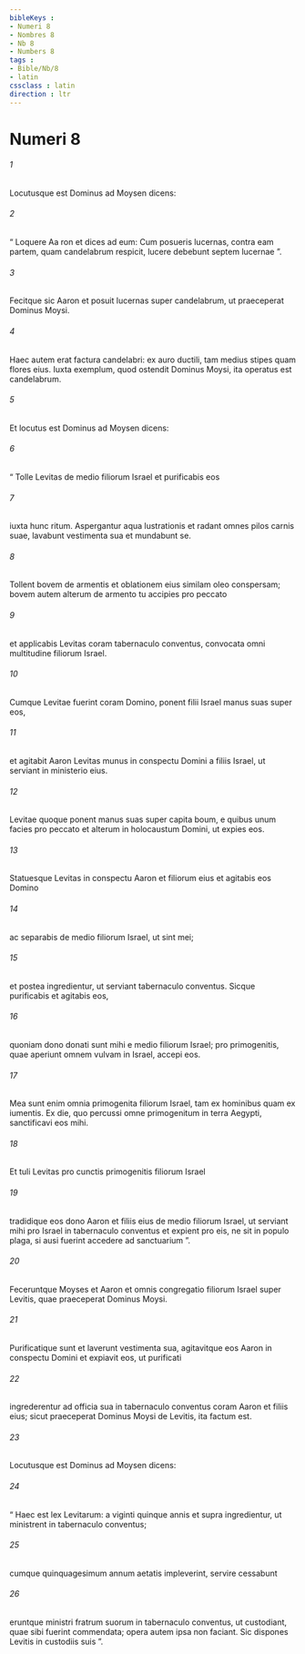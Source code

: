 ```yaml
---
bibleKeys : 
- Numeri 8
- Nombres 8
- Nb 8
- Numbers 8
tags : 
- Bible/Nb/8
- latin
cssclass : latin
direction : ltr
---
```


# Numeri 8

###### 1
Locutusque est Dominus ad Moysen dicens: 
###### 2
“ Loquere Aa ron et dices ad eum: Cum posueris lucernas, contra eam partem, quam candelabrum respicit, lucere debebunt septem lucernae ”. 
###### 3
Fecitque sic Aaron et posuit lucernas super candelabrum, ut praeceperat Dominus Moysi. 
###### 4
Haec autem erat factura candelabri: ex auro ductili, tam medius stipes quam flores eius. Iuxta exemplum, quod ostendit Dominus Moysi, ita operatus est candelabrum.
###### 5
Et locutus est Dominus ad Moysen dicens: 
###### 6
“ Tolle Levitas de medio filiorum Israel et purificabis eos 
###### 7
iuxta hunc ritum. Aspergantur aqua lustrationis et radant omnes pilos carnis suae, lavabunt vestimenta sua et mundabunt se. 
###### 8
Tollent bovem de armentis et oblationem eius similam oleo conspersam; bovem autem alterum de armento tu accipies pro peccato 
###### 9
et applicabis Levitas coram tabernaculo conventus, convocata omni multitudine filiorum Israel.
###### 10
Cumque Levitae fuerint coram Domino, ponent filii Israel manus suas super eos, 
###### 11
et agitabit Aaron Levitas munus in conspectu Domini a filiis Israel, ut serviant in ministerio eius. 
###### 12
Levitae quoque ponent manus suas super capita boum, e quibus unum facies pro peccato et alterum in holocaustum Domini, ut expies eos. 
###### 13
Statuesque Levitas in conspectu Aaron et filiorum eius et agitabis eos Domino 
###### 14
ac separabis de medio filiorum Israel, ut sint mei; 
###### 15
et postea ingredientur, ut serviant tabernaculo conventus. Sicque purificabis et agitabis eos, 
###### 16
quoniam dono donati sunt mihi e medio filiorum Israel; pro primogenitis, quae aperiunt omnem vulvam in Israel, accepi eos. 
###### 17
Mea sunt enim omnia primogenita filiorum Israel, tam ex hominibus quam ex iumentis. Ex die, quo percussi omne primogenitum in terra Aegypti, sanctificavi eos mihi. 
###### 18
Et tuli Levitas pro cunctis primogenitis filiorum Israel 
###### 19
tradidique eos dono Aaron et filiis eius de medio filiorum Israel, ut serviant mihi pro Israel in tabernaculo conventus et expient pro eis, ne sit in populo plaga, si ausi fuerint accedere ad sanctuarium ”.
###### 20
Feceruntque Moyses et Aaron et omnis congregatio filiorum Israel super Levitis, quae praeceperat Dominus Moysi. 
###### 21
Purificatique sunt et laverunt vestimenta sua, agitavitque eos Aaron in conspectu Domini et expiavit eos, ut purificati 
###### 22
ingrederentur ad officia sua in tabernaculo conventus coram Aaron et filiis eius; sicut praeceperat Dominus Moysi de Levitis, ita factum est.
###### 23
Locutusque est Dominus ad Moysen dicens: 
###### 24
“ Haec est lex Levitarum: a viginti quinque annis et supra ingredientur, ut ministrent in tabernaculo conventus; 
###### 25
cumque quinquagesimum annum aetatis impleverint, servire cessabunt 
###### 26
eruntque ministri fratrum suorum in tabernaculo conventus, ut custodiant, quae sibi fuerint commendata; opera autem ipsa non faciant. Sic dispones Levitis in custodiis suis ”.

